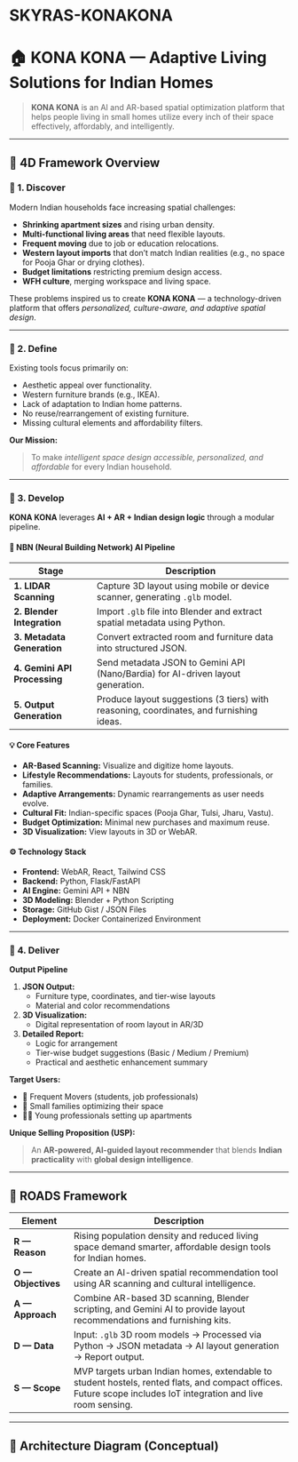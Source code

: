 # SKYRAS-KONAKONA

# 🏠 KONA KONA — Adaptive Living Solutions for Indian Homes

> **KONA KONA** is an AI and AR-based spatial optimization platform that helps people living in small homes utilize every inch of their space effectively, affordably, and intelligently.

---

## 🌱 4D Framework Overview

### 🔹 1. Discover
Modern Indian households face increasing spatial challenges:
- **Shrinking apartment sizes** and rising urban density.  
- **Multi-functional living areas** that need flexible layouts.  
- **Frequent moving** due to job or education relocations.  
- **Western layout imports** that don’t match Indian realities (e.g., no space for Pooja Ghar or drying clothes).  
- **Budget limitations** restricting premium design access.  
- **WFH culture**, merging workspace and living space.

These problems inspired us to create **KONA KONA** — a technology-driven platform that offers *personalized, culture-aware, and adaptive spatial design*.

---

### 🔹 2. Define
Existing tools focus primarily on:
- Aesthetic appeal over functionality.  
- Western furniture brands (e.g., IKEA).  
- Lack of adaptation to Indian home patterns.  
- No reuse/rearrangement of existing furniture.  
- Missing cultural elements and affordability filters.

**Our Mission:**  
> To make *intelligent space design accessible, personalized, and affordable* for every Indian household.

---

### 🔹 3. Develop
**KONA KONA** leverages **AI + AR + Indian design logic** through a modular pipeline.

#### 🧠 NBN (Neural Building Network) AI Pipeline
| Stage | Description |
|-------|--------------|
| **1. LIDAR Scanning** | Capture 3D layout using mobile or device scanner, generating `.glb` model. |
| **2. Blender Integration** | Import `.glb` file into Blender and extract spatial metadata using Python. |
| **3. Metadata Generation** | Convert extracted room and furniture data into structured JSON. |
| **4. Gemini API Processing** | Send metadata JSON to Gemini API (Nano/Bardia) for AI-driven layout generation. |
| **5. Output Generation** | Produce layout suggestions (3 tiers) with reasoning, coordinates, and furnishing ideas. |

#### 💡 Core Features
- **AR-Based Scanning:** Visualize and digitize home layouts.  
- **Lifestyle Recommendations:** Layouts for students, professionals, or families.  
- **Adaptive Arrangements:** Dynamic rearrangements as user needs evolve.  
- **Cultural Fit:** Indian-specific spaces (Pooja Ghar, Tulsi, Jharu, Vastu).  
- **Budget Optimization:** Minimal new purchases and maximum reuse.  
- **3D Visualization:** View layouts in 3D or WebAR.  

#### ⚙️ Technology Stack
- **Frontend:** WebAR, React, Tailwind CSS  
- **Backend:** Python, Flask/FastAPI  
- **AI Engine:** Gemini API + NBN  
- **3D Modeling:** Blender + Python Scripting  
- **Storage:** GitHub Gist / JSON Files  
- **Deployment:** Docker Containerized Environment  

---

### 🔹 4. Deliver
**Output Pipeline**
1. **JSON Output:**  
   - Furniture type, coordinates, and tier-wise layouts  
   - Material and color recommendations  
2. **3D Visualization:**  
   - Digital representation of room layout in AR/3D  
3. **Detailed Report:**  
   - Logic for arrangement  
   - Tier-wise budget suggestions (Basic / Medium / Premium)  
   - Practical and aesthetic enhancement summary  

**Target Users:**
- 🧳 Frequent Movers (students, job professionals)  
- 🏡 Small families optimizing their space  
- 👩‍💼 Young professionals setting up apartments  

**Unique Selling Proposition (USP):**
> An **AR-powered, AI-guided layout recommender** that blends **Indian practicality** with **global design intelligence**.

---

## 🚀 ROADS Framework

| **Element** | **Description** |
|--------------|----------------|
| **R — Reason** | Rising population density and reduced living space demand smarter, affordable design tools for Indian homes. |
| **O — Objectives** | Create an AI-driven spatial recommendation tool using AR scanning and cultural intelligence. |
| **A — Approach** | Combine AR-based 3D scanning, Blender scripting, and Gemini AI to provide layout recommendations and furnishing kits. |
| **D — Data** | Input: `.glb` 3D room models → Processed via Python → JSON metadata → AI layout generation → Report output. |
| **S — Scope** | MVP targets urban Indian homes, extendable to student hostels, rented flats, and compact offices. Future scope includes IoT integration and live room sensing. |

---

## 🧩 Architecture Diagram (Conceptual)


